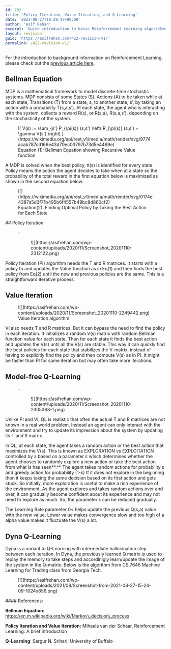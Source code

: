 ```yaml
---
id: 702
title: 'Policy Iteration, Value Iteration, and Q-Learning'
date: '2021-08-27T19:28:47+00:00'
author: 'Asif Rehan'
excerpt: 'Quick introduction to basic Reinforcement Learning algorithms including Bellman Equation, Policy Iteration, Value Iteration, and Q-Learning '
layout: revision
guid: 'https://asifrehan.com/422-revision-v1/'
permalink: /422-revision-v1/
---
```


For the introduction to background information on Reinforcement Learning, please check out the [previous article here](https://asifrehan.com/introduction-to-reinforcement-learning-key-terminologies/).

## Bellman Equation

MDP is a mathematical framework to model discrete-time stochastic systems. MDP consists of some States (S), Actions (A) to be taken while at each state, Transitions (T) from a state, s, to another state, s’, by taking an action with a probability T(s,a,s’). At each state, the agent who is interacting with the system, collects a reward R(s), or R(s,a), R(s,a,s’), depending on the stochasticity of the system.

<figure class="wp-block-image">![ V(s) := \sum_{s'} P_{\pi(s)} (s,s') \left( R_{\pi(s)} (s,s') + \gamma V(s') \right) ](https://wikimedia.org/api/rest_v1/media/math/render/svg/9774acab787cd166e43d70ec03797b73d5e4469e)<figcaption>Equation (1): Bellman Equation showing Recursive Value function</figcaption></figure>A MDP is solved when the best policy, π(s) is identified for every state. Policy means the action the agent decides to take when at a state so the probability of the total reward in the first equation below is maximized as shown in the second equation below.

<figure class="wp-block-image size-large">![](https://wikimedia.org/api/rest_v1/media/math/render/svg/0174e4387a5d3f71b495b6f4557b49bc8d860cf2)<figcaption>Equation(2): Finding Optimal Policy by Taking the Best Action for Each State</figcaption></figure>## Policy Iteration

<figure class="wp-block-gallery columns-1 is-cropped">- <figure>![](https://asifrehan.com/wp-content/uploads/2020/11/Screenshot_20201110-2312122.png)</figure>

</figure>Policy Iteration (PI) algorithm needs the T and R matrices. It starts with a policy to and updates the Value function as in Eq(1) and then finds the best policy from Eq(2) until the new and previous policies are the same. This is a straightforward iterative process.

## Value Iteration

<figure class="wp-block-image size-large">![](https://asifrehan.com/wp-content/uploads/2020/11/Screenshot_20201110-2249442.png)<figcaption>  
Value Iteration algorithm</figcaption></figure>VI also needs T and R matrices. But it can bypass the need to find the policy in each iteration. It initializes a random V(s) matrix with random Bellman function value for each state. Then for each state it finds the best action and updates the V(s) until all the V(s) are stable. This way it can quickly find the best policies for each state that stabilizes the V-matrix, instead of having to explicitly find the policy and then compute V(s) as in PI. It might be faster than PI for same iteration but may often take more iterations.

## Model-free Q-Learning 

<figure class="wp-block-gallery columns-1 is-cropped">- <figure>![](https://asifrehan.com/wp-content/uploads/2020/11/Screenshot_20201110-2305363-1.png)</figure>

</figure>Unlike PI and VI, QL is realistic that often the actual T and R matrices are not known in a real world problem. Instead an agent can only interact with the environment and try to update its impression about the system by updating its T and R matrix.

In QL, at each state, the agent takes a random action or the best action that maximizes the V(s). This is known as EXPLORATION vs EXPLOITATION controlled by a based on a parameter ε which determines whether the agent chooses to randomly explore a new action or take the best action from what is has seen**.** The agent takes random actions for probability ε and greedy action for probability (1-ε) If it does not explore in the beginning then it keeps taking the same decision based on its first action and gets stuck. So initially, more exploration is useful to make a rich experience of the environment. As the agent explores and takes random actions over and over, it can gradually become confident about its experience and may not need to explore as much. So, the parameter ε can be reduced gradually.

The Learning Rate parameter 0&lt; helps update the previous Q(s,a) value with the new value. Lower value makes convergence slow and too high of a alpha value makes it fluctuate the V(s) a lot.

## Dyna Q-Learning

Dyna is a variant to Q-Learning with intermediate hallucination step between each iteration. In Dyna, the previously learned Q matrix is used to replay the memory to take steps and accordinlgly learn/update the image of the system in the Q-matrix. Below is the algorithm from CS 7646 Machine Learning for Trading class from Georgia Tech.

<figure class="wp-block-image size-large">![](https://asifrehan.com/wp-content/uploads/2021/08/Screenshot-from-2021-08-27-15-24-09-1024x856.png)</figure>#### References: 

**Bellman Equation:** https://en.m.wikipedia.org/wiki/Markov\_decision\_process

**Policy Iteration and Value Iteration:** Mihaela van der Schaar, Reinforcement Learning: A brief introduction

**Q-Learning**: Sargur N. Srihari, University of Buffalo